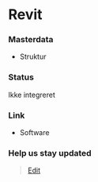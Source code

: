# Revit

### Masterdata

- Struktur

### Status

Ikke integreret

### Link

- Software

### Help us stay updated

> [Edit](https://github.com/FMDatahub/Portal/blob/main/docs/Fagsystemer/Revit/index.md)
